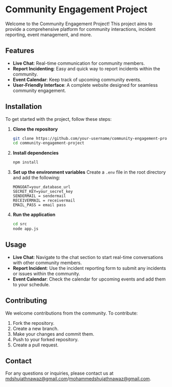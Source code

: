 

# Community Engagement Project

Welcome to the Community Engagement Project! This project aims to provide a comprehensive platform for community interactions, incident reporting, event management, and more. 

## Features

- **Live Chat**: Real-time communication for community members.
- **Report Incidenting**: Easy and quick way to report incidents within the community.
- **Event Calendar**: Keep track of upcoming community events.
- **User-Friendly Interface**: A complete website designed for seamless community engagement.

## Installation

To get started with the project, follow these steps:

1. **Clone the repository**
   ```bash
   git clone https://github.com/your-username/community-engagement-project.git
   cd community-engagement-project
   ```

2. **Install dependencies**
   ```bash
   npm install
   ```

3. **Set up the environment variables**
   Create a `.env` file in the root directory and add the following:
   ```
   MONGOAT=your_database_url
   SECRET_KEY=your_secret_key
   SENDERMAIL = sendermail
   RECEIVERMAIL = receivermail
   EMAIL_PASS = email pass
   ```

4. **Run the application**
   ```bash
   cd src
   node app.js
   ```

## Usage

- **Live Chat**: Navigate to the chat section to start real-time conversations with other community members.
- **Report Incident**: Use the incident reporting form to submit any incidents or issues within the community.
- **Event Calendar**: Check the calendar for upcoming events and add them to your schedule.

## Contributing

We welcome contributions from the community. To contribute:

1. Fork the repository.
2. Create a new branch.
3. Make your changes and commit them.
4. Push to your forked repository.
5. Create a pull request.


## Contact

For any questions or inquiries, please contact us at mdshujathnawaz@gmail.com/mohammedshujathnawaz@gmail.com.

